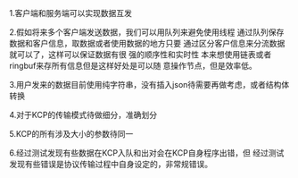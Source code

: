 
1.客户端和服务端可以实现数据互发

2.假如将来多个客户端发送数据，我们可以用队列来避免使用线程
  通过队列保存数据和客户信息，取数据或者使用数据的地方只要
  通过区分客户信息来分流数据就可以了，这样可以保证数据有很
  强的顺序性和实时性
  本来想使用链表或者ringbuf来存所有信息但是这样好处是可以随
  意操作节点，但是效率低。
  
3.用户发来的数据目前使用纯字符串，没有插入json待需要再做考虑，或者结构体转换

4.对于KCP的传输模式待做细分，准确划分

5.KCP的所有涉及大小的参数待同一

6.经过测试发现有些数据在KCP入队和出对会在KCP自身程序出错，但
经过测试发现有些错误是协议传输过程中自身设定的，非常规错误。

  

